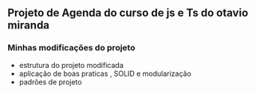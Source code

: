 ## Projeto de Agenda do curso de js e Ts do otavio miranda

### Minhas modificações do projeto 
- estrutura do projeto modificada
- aplicação de boas praticas , SOLID e modularização
- padrões de projeto